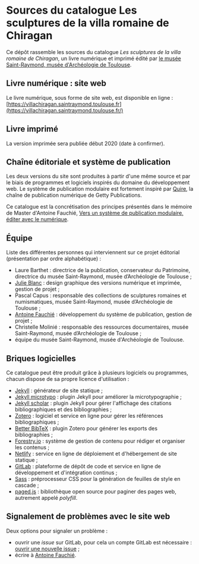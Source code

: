 # Sources du catalogue Les sculptures de la villa romaine de Chiragan
Ce dépôt rassemble les sources du catalogue _Les sculptures de la villa romaine de Chiragan_, un livre numérique et imprimé édité par [le musée Saint-Raymond, musée d'Archéologie de Toulouse](https://saintraymond.toulouse.fr/).

## Livre numérique : site web
Le livre numérique, sous forme de site web, est disponible en ligne : [https://villachiragan.saintraymond.toulouse.fr](https://villachiragan.saintraymond.toulouse.fr/)

## Livre imprimé
La version imprimée sera publiée début 2020 (date à confirmer).

## Chaîne éditoriale et système de publication
Les deux versions du site sont produites à partir d'une même source et par le biais de programmes et logiciels inspirés du domaine du développement web.
Le système de publication modulaire est fortement inspiré par [Quire](https://gettypubs.github.io/quire/), la chaîne de publication numérique de Getty Publications.

Ce catalogue est la concrétisation des principes présentés dans le mémoire de Master d'Antoine Fauchié, [Vers un système de publication modulaire, éditer avec le numérique](https://memoire.quaternum.net).

## Équipe
Liste des différentes personnes qui interviennent sur ce projet éditorial (présentation par ordre alphabétique) :

- Laure Barthet : directrice de la publication, conservateur du Patrimoine, directrice du musée Saint-Raymond, musée d’Archéologie de Toulouse ;
- [Julie Blanc](https://julie-blanc.fr/) : design graphique des versions numérique et imprimée, gestion de projet ;
- Pascal Capus : responsable des collections de sculptures romaines et numismatiques, musée Saint-Raymond, musée d’Archéologie de Toulouse ;
- [Antoine Fauchié](https://www.quaternum.net/) : développement du système de publication, gestion de projet ;
- Christelle Molinié : responsable des ressources documentaires, musée Saint-Raymond, musée d’Archéologie de Toulouse ;
- équipe du musée Saint-Raymond, musée d'Archéologie de Toulouse.

## Briques logicielles
Ce catalogue peut être produit grâce à plusieurs logiciels ou programmes, chacun dispose de sa propre licence d'utilisation :

- [Jekyll](https://jekyllrb.com/) : générateur de site statique ;
- [Jekyll microtypo](https://github.com/borisschapira/jekyll-microtypo/) : plugin Jekyll pour améliorer la microtypographie ;
- [Jekyll scholar](https://github.com/inukshuk/jekyll-scholar) : plugin Jekyll pour gérer l'affichage des citations bibliographiques et des bibliographies ;
- [Zotero](https://www.zotero.org/) : logiciel et service en ligne pour gérer les références bibliographiques ;
- [Better BibTeX](https://retorque.re/zotero-better-bibtex/) : plugin Zotero pour générer les exports des bibliographies ;
- [Forestry.io](https://forestry.io/) : système de gestion de contenu pour rédiger et organiser les contenus ;
- [Netlify](https://www.netlify.com/) : service en ligne de déploiement et d'hébergement de site statique ;
- [GitLab](https://gitlab.com/) : plateforme de dépôt de code et service en ligne de développement et d'intégration continus ;
- [Sass](https://sass-lang.com/) : préprocesseur CSS pour la génération de feuilles de style en cascade ;
- [paged.js](https://www.pagedmedia.org/paged-js/) : bibliothèque open source pour paginer des pages web, autrement appelé _polyfill_.


## Signalement de problèmes avec le site web
Deux options pour signaler un problème :

- ouvrir une _issue_ sur GitLab, pour cela un compte GitLab est nécessaire : [ouvrir une nouvelle issue](https://gitlab.com/musee-saint-raymond/villa-chiragan/issues/new) ;
- écrire à [Antoine Fauchié](mailto:antoine@quaternum.net).
